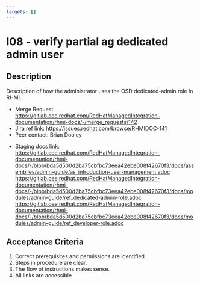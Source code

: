```yaml
---
targets: []
---
```


# I08 - verify partial ag dedicated admin user

## Description

Description of how the administrator uses the OSD dedicated-admin role in RHMI.

- Merge Request: https://gitlab.cee.redhat.com/RedHatManagedIntegration-documentation/rhmi-docs/-/merge_requests/142
- Jira ref link: https://issues.redhat.com/browse/RHMIDOC-141
- Peer contact: Brian Dooley

* Staging docs link:
  https://gitlab.cee.redhat.com/RedHatManagedIntegration-documentation/rhmi-docs/-/blob/bda5d500d2ba75cbfbc73eea42ebe008f42670f3/docs/assemblies/admin-guide/as_introduction-user-management.adoc
  https://gitlab.cee.redhat.com/RedHatManagedIntegration-documentation/rhmi-docs/-/blob/bda5d500d2ba75cbfbc73eea42ebe008f42670f3/docs/modules/admin-guide/ref_dedicated-admin-role.adoc
  https://gitlab.cee.redhat.com/RedHatManagedIntegration-documentation/rhmi-docs/-/blob/bda5d500d2ba75cbfbc73eea42ebe008f42670f3/docs/modules/admin-guide/ref_developer-role.adoc

## Acceptance Criteria

1. Correct prerequisites and permissions are identified.
2. Steps in procedure are clear.
3. The flow of instructions makes sense.
4. All links are accessible
